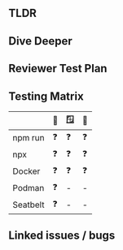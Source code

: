 ## TLDR

<!-- Please follow this doc before opening PRs for review: https://github.com/google-gemini/gemini-cli/blob/main/CONTRIBUTING.md -->

<!-- Add a brief description of what this pull request changes and why and any important things for reviewers to look at -->

## Dive Deeper

<!-- More thoughts, context, links, and in-depth discussion -->

## Reviewer Test Plan

<!-- How did you validate your change? When a person reviews your code, they should be able pull and run your change locally to validate correctness. If relevant, what are some good classes of example prompts and ways they can exercise your changes? -->

## Testing Matrix

<!-- Before submitting please validate your changes on as many of these options as possible -->

|          | 🍏  | 🪟  | 🐧  |
| -------- | --- | --- | --- |
| npm run  | ❓  | ❓  | ❓  |
| npx      | ❓  | ❓  | ❓  |
| Docker   | ❓  | ❓  | ❓  |
| Podman   | ❓  | -   | -   |
| Seatbelt | ❓  | -   | -   |

## Linked issues / bugs

<!--
Link to any related issues or bugs. Look up existing issues, or open and validate the problem: https://github.com/google-gemini/gemini-cli/issues

**If this PR fully resolves the issue, use one of the following keywords to automatically close the issue when this PR is merged:**

- Closes #<issue_number>
- Fixes #<issue_number>
- Resolves #<issue_number>

*Example: `Resolves #123`*

**If this PR is only related to an issue or is a partial fix, simply reference the issue number without a keyword:**

*Example: `This PR makes progress on #456` or `Related to #789`*
-->
